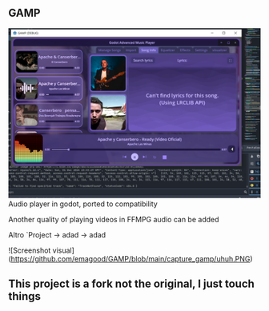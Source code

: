 ## GAMP
 ![Screenshot play](https://github.com/emagood/GAMP/blob/main/capture_gamp/adapter_gl3.PNG)
Audio player in godot, ported to compatibility

Another quality of playing videos in FFMPG audio can be added

Altro `Project -> adad -> adad

![Screenshot visual] (https://github.com/emagood/GAMP/blob/main/capture_gamp/uhuh.PNG)

## This project is a fork not the original, I just touch things

